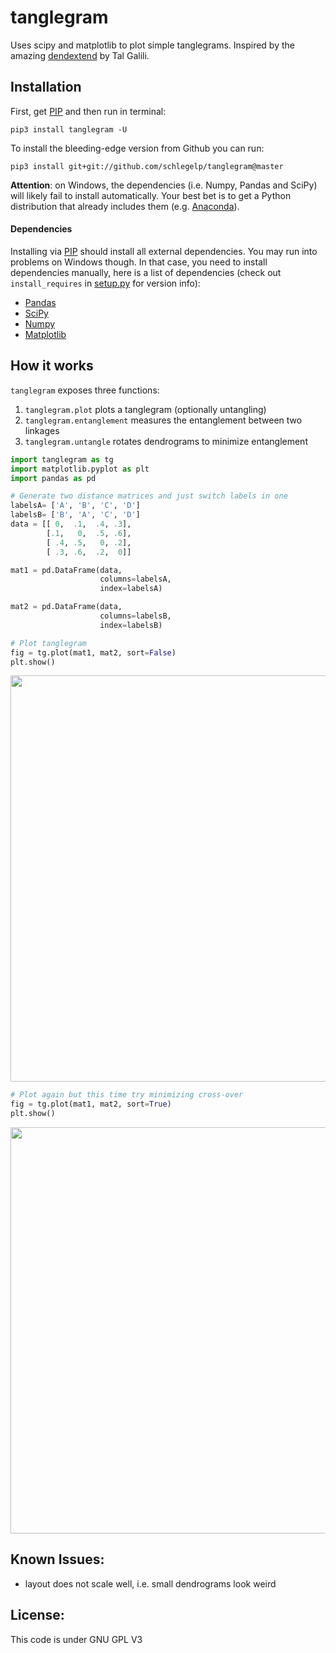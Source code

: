 tanglegram
==========
Uses scipy and matplotlib to plot simple tanglegrams. Inspired by the amazing [dendextend](https://github.com/talgalili/dendextend) by Tal Galili.

## Installation
First, get [PIP](https://pip.pypa.io/en/stable/installing/) and then run in terminal:

```
pip3 install tanglegram -U
```

To install the bleeding-edge version from Github you can run:

```
pip3 install git+git://github.com/schlegelp/tanglegram@master
```

**Attention**: on Windows, the dependencies (i.e. Numpy, Pandas and SciPy) will likely fail to install automatically. Your best bet is to get a Python distribution that already includes them (e.g. [Anaconda](https://www.continuum.io/downloads)).


#### Dependencies
Installing via [PIP](https://pip.pypa.io/en/stable/installing/) should install all external dependencies. You may run into problems on Windows though. In that case, you need to install dependencies manually, here is a list of dependencies (check out `install_requires` in [setup.py](https://raw.githubusercontent.com/schlegelp/PyMaid/master/setup.py) for version info):

- [Pandas](http://pandas.pydata.org/)
- [SciPy](http://www.scipy.org)
- [Numpy](http://www.scipy.org)
- [Matplotlib](http://www.matplotlib.org)

## How it works

`tanglegram` exposes three functions:

1. `tanglegram.plot` plots a tanglegram (optionally untangling)
2. `tanglegram.entanglement` measures the entanglement between two linkages
3. `tanglegram.untangle` rotates dendrograms to minimize entanglement

```Python
import tanglegram as tg
import matplotlib.pyplot as plt
import pandas as pd

# Generate two distance matrices and just switch labels in one
labelsA= ['A', 'B', 'C', 'D']
labelsB= ['B', 'A', 'C', 'D']
data = [[ 0,  .1,  .4, .3],
        [.1,   0,  .5, .6],
        [ .4, .5,   0, .2],
        [ .3, .6,  .2,  0]]

mat1 = pd.DataFrame(data,
                    columns=labelsA,
                    index=labelsA)

mat2 = pd.DataFrame(data,
                    columns=labelsB,
                    index=labelsB)

# Plot tanglegram
fig = tg.plot(mat1, mat2, sort=False)
plt.show()
```

<img src="https://user-images.githubusercontent.com/7161148/105351954-2ae19f80-5be5-11eb-9dad-2dd0fe83d44d.png" width="650">

```Python
# Plot again but this time try minimizing cross-over
fig = tg.plot(mat1, mat2, sort=True)
plt.show()
```

<img src="https://user-images.githubusercontent.com/7161148/105351772-e8b85e00-5be4-11eb-9343-db42f143ec68.png" width="650">


## Known Issues:
* layout does not scale well, i.e. small dendrograms look weird

## License:
This code is under GNU GPL V3
